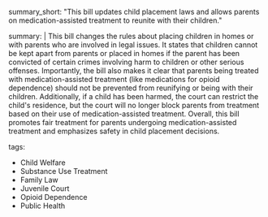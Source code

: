 summary_short: "This bill updates child placement laws and allows parents on medication-assisted treatment to reunite with their children."

summary: |
  This bill changes the rules about placing children in homes or with parents who are involved in legal issues. It states that children cannot be kept apart from parents or placed in homes if the parent has been convicted of certain crimes involving harm to children or other serious offenses. Importantly, the bill also makes it clear that parents being treated with medication-assisted treatment (like medications for opioid dependence) should not be prevented from reunifying or being with their children. Additionally, if a child has been harmed, the court can restrict the child's residence, but the court will no longer block parents from treatment based on their use of medication-assisted treatment. Overall, this bill promotes fair treatment for parents undergoing medication-assisted treatment and emphasizes safety in child placement decisions.

tags:
  - Child Welfare
  - Substance Use Treatment
  - Family Law
  - Juvenile Court
  - Opioid Dependence
  - Public Health
